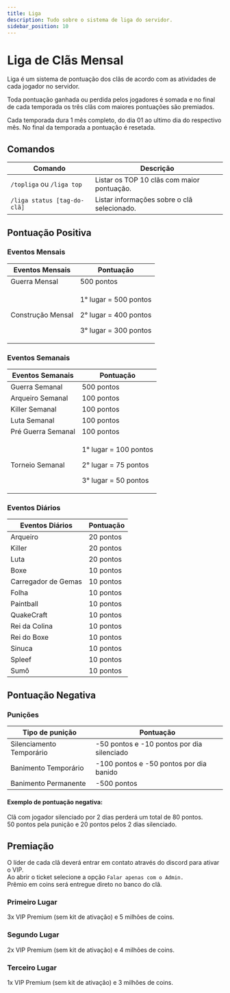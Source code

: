 ```yaml
---
title: Liga
description: Tudo sobre o sistema de liga do servidor.
sidebar_position: 10
---
```


# Liga de Clãs Mensal

Liga é um sistema de pontuação dos clãs de acordo com as atividades de cada jogador no servidor.

Toda pontuação ganhada ou perdida pelos jogadores é somada e no final de cada temporada os três clãs com maiores pontuações são premiados.

Cada temporada dura 1 mês completo, do dia 01 ao ultimo dia do respectivo mês. No final da temporada a pontuação é resetada.

## Comandos

| Comando | Descrição |
| ------- | --------- |
| `/topliga` ou `/liga top` | Listar os TOP 10 clãs com maior pontuação. |
| `/liga status [tag-do-clã]` | Listar informações sobre o clã selecionado. |

## Pontuação Positiva

### Eventos Mensais

| Eventos Mensais       | Pontuação                                                                            |
| --------------------- | ------------------------------------------------------------------------------------ |
| Guerra Mensal         | 500 pontos                                                                           |
| Construção Mensal     | <p>1° lugar = 500 pontos</p><p>2° lugar = 400 pontos</p><p>3° lugar = 300 pontos</p> |


### Eventos Semanais

| Eventos Semanais      | Pontuação                                                                            |
| --------------------- | ------------------------------------------------------------------------------------ |
| Guerra Semanal        | 500 pontos                                                                           |
| Arqueiro Semanal      | 100 pontos                                                                           |
| Killer Semanal        | 100 pontos                                                                           |
| Luta Semanal          | 100 pontos                                                                           |
| Pré Guerra Semanal    | 100 pontos                                                                           |
| Torneio Semanal       | <p>1° lugar = 100 pontos</p><p>2° lugar = 75 pontos</p><p>3° lugar = 50 pontos</p>   |

### Eventos Diários

| Eventos Diários       | Pontuação                                                                            |
| --------------------- | ------------------------------------------------------------------------------------ |
| Arqueiro              | 20 pontos                                                                            |
| Killer                | 20 pontos                                                                            |
| Luta                  | 20 pontos                                                                            |
| Boxe                  | 10 pontos                                                                            |
| Carregador de Gemas   | 10 pontos                                                                            |
| Folha                 | 10 pontos                                                                            |
| Paintball             | 10 pontos                                                                            |
| QuakeCraft            | 10 pontos                                                                            |
| Rei da Colina         | 10 pontos                                                                            |
| Rei do Boxe           | 10 pontos                                                                            |
| Sinuca                | 10 pontos                                                                            |
| Spleef                | 10 pontos                                                                            |
| Sumô                  | 10 pontos                                                                            |

## Pontuação Negativa

### Punições

| Tipo de punição          | Pontuação                                  |
| ------------------------ | ------------------------------------------ |
| Silenciamento Temporário | -50 pontos e -10 pontos por dia silenciado |
| Banimento Temporário     | -100 pontos e -50 pontos por dia banido    |
| Banimento Permanente     | -500 pontos                                |

#### Exemplo de pontuação negativa:

Clã com jogador silenciado por 2 dias perderá um total de 80 pontos.  
50 pontos pela punição e 20 pontos pelos 2 dias silenciado.

## Premiação

O líder de cada clã deverá entrar em contato através do discord para ativar o VIP.  
Ao abrir o ticket selecione a opção `Falar apenas com o Admin.`  
Prêmio em coins será entregue direto no banco do clã.

### Primeiro Lugar

3x VIP Premium (sem kit de ativação) e 5 milhões de coins.

### Segundo Lugar

2x VIP Premium (sem kit de ativação) e 4 milhões de coins.

### Terceiro Lugar

1x VIP Premium (sem kit de ativação) e 3 milhões de coins.